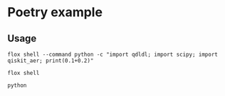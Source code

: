 # Poetry example

## Usage
```
flox shell --command python -c "import qdldl; import scipy; import qiskit_aer; print(0.1+0.2)"

flox shell

python
```


